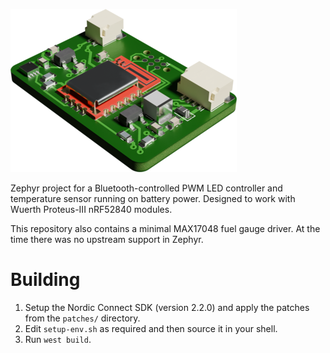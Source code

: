![Example board](render.png)

Zephyr project for a Bluetooth-controlled PWM LED controller and temperature
sensor running on battery power. Designed to work with Wuerth Proteus-III
nRF52840 modules.

This repository also contains a minimal MAX17048 fuel gauge driver. At the time
there was no upstream support in Zephyr.

# Building

1. Setup the Nordic Connect SDK (version 2.2.0) and apply the patches from the `patches/` directory.
2. Edit `setup-env.sh` as required and then source it in your shell.
3. Run `west build`.
